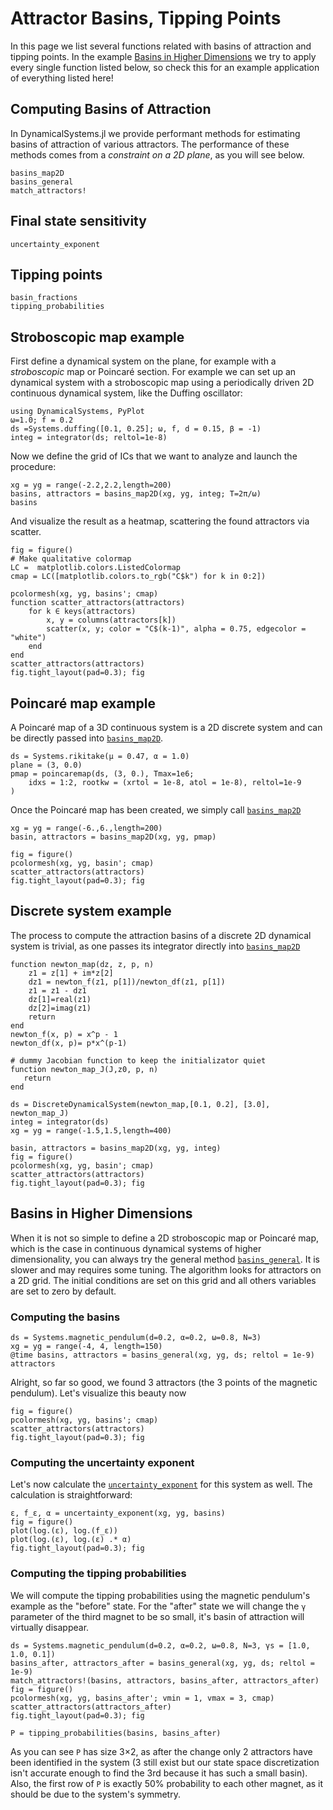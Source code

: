 # Attractor Basins, Tipping Points

In this page we list several functions related with basins of attraction and tipping points. In the example [Basins in Higher Dimensions](@ref) we try to apply every single function listed below, so check this for an example application of everything listed here!

## Computing Basins of Attraction

In DynamicalSystems.jl we provide performant methods for estimating basins of attraction of various attractors.
The performance of these methods comes from a _constraint on a 2D plane_, as you will see below.

```@docs
basins_map2D
basins_general
match_attractors!
```

## Final state sensitivity
```@docs
uncertainty_exponent
```

## Tipping points
```@docs
basin_fractions
tipping_probabilities
```

## Stroboscopic map example
First define a dynamical system on the plane, for example with a *stroboscopic* map or Poincaré section. For example we can set up an dynamical system with a stroboscopic map using a periodically driven 2D continuous dynamical system, like the Duffing oscillator:
```@example MAIN
using DynamicalSystems, PyPlot
ω=1.0; f = 0.2
ds =Systems.duffing([0.1, 0.25]; ω, f, d = 0.15, β = -1)
integ = integrator(ds; reltol=1e-8)
```

Now we define the grid of ICs that we want to analyze and launch the procedure:

```@example MAIN
xg = yg = range(-2.2,2.2,length=200)
basins, attractors = basins_map2D(xg, yg, integ; T=2π/ω)
basins
```

And visualize the result as a heatmap, scattering the found attractors via scatter.

```@example MAIN
fig = figure()
# Make qualitative colormap
LC =  matplotlib.colors.ListedColormap
cmap = LC([matplotlib.colors.to_rgb("C$k") for k in 0:2])

pcolormesh(xg, yg, basins'; cmap)
function scatter_attractors(attractors)
    for k ∈ keys(attractors)
        x, y = columns(attractors[k])
        scatter(x, y; color = "C$(k-1)", alpha = 0.75, edgecolor = "white")
    end
end
scatter_attractors(attractors)
fig.tight_layout(pad=0.3); fig
```

## Poincaré map example

A Poincaré map of a 3D continuous system is a 2D discrete system and can be directly passed into [`basins_map2D`](@ref).
```@example MAIN
ds = Systems.rikitake(μ = 0.47, α = 1.0)
plane = (3, 0.0)
pmap = poincaremap(ds, (3, 0.), Tmax=1e6;
    idxs = 1:2, rootkw = (xrtol = 1e-8, atol = 1e-8), reltol=1e-9
)
```

Once the Poincaré map has been created, we simply call [`basins_map2D`](@ref)
```@example MAIN
xg = yg = range(-6.,6.,length=200)
basin, attractors = basins_map2D(xg, yg, pmap)

fig = figure()
pcolormesh(xg, yg, basin'; cmap)
scatter_attractors(attractors)
fig.tight_layout(pad=0.3); fig
```

## Discrete system example
The process to compute the attraction basins of a discrete 2D dynamical system is trivial,
as one passes its integrator directly into [`basins_map2D`](@ref)

```@example MAIN
function newton_map(dz, z, p, n)
    z1 = z[1] + im*z[2]
    dz1 = newton_f(z1, p[1])/newton_df(z1, p[1])
    z1 = z1 - dz1
    dz[1]=real(z1)
    dz[2]=imag(z1)
    return
end
newton_f(x, p) = x^p - 1
newton_df(x, p)= p*x^(p-1)

# dummy Jacobian function to keep the initializator quiet
function newton_map_J(J,z0, p, n)
   return
end

ds = DiscreteDynamicalSystem(newton_map,[0.1, 0.2], [3.0], newton_map_J)
integ = integrator(ds)
xg = yg = range(-1.5,1.5,length=400)

basin, attractors = basins_map2D(xg, yg, integ)
fig = figure()
pcolormesh(xg, yg, basin'; cmap)
scatter_attractors(attractors)
fig.tight_layout(pad=0.3); fig
```

## Basins in Higher Dimensions
When it is not so simple to define a 2D stroboscopic map or Poincaré map, which is the case in continuous dynamical systems of higher dimensionality, you can always try the general method [`basins_general`](@ref). It is slower and may requires some tuning.
The algorithm looks for attractors on a 2D grid.
The initial conditions are set on this grid and all others variables are set to zero by default.

### Computing the basins

```@example MAIN
ds = Systems.magnetic_pendulum(d=0.2, α=0.2, ω=0.8, N=3)
xg = yg = range(-4, 4, length=150)
@time basins, attractors = basins_general(xg, yg, ds; reltol = 1e-9)
attractors
```
Alright, so far so good, we found 3 attractors (the 3 points of the magnetic pendulum).
Let's visualize this beauty now

```@example MAIN
fig = figure()
pcolormesh(xg, yg, basins'; cmap)
scatter_attractors(attractors)
fig.tight_layout(pad=0.3); fig
```

### Computing the uncertainty exponent

Let's now calculate the [`uncertainty_exponent`](@ref) for this system as well.
The calculation is straightforward:
```@example MAIN
ε, f_ε, α = uncertainty_exponent(xg, yg, basins)
fig = figure()
plot(log.(ε), log.(f_ε))
plot(log.(ε), log.(ε) .* α)
fig.tight_layout(pad=0.3); fig
```

### Computing the tipping probabilities
We will compute the tipping probabilities using the magnetic pendulum's example
as the "before" state. For the "after" state we will change the `γ` parameter of the
third magnet to be so small, it's basin of attraction will virtually disappear.
```@example MAIN
ds = Systems.magnetic_pendulum(d=0.2, α=0.2, ω=0.8, N=3, γs = [1.0, 1.0, 0.1])
basins_after, attractors_after = basins_general(xg, yg, ds; reltol = 1e-9)
match_attractors!(basins, attractors, basins_after, attractors_after)
fig = figure()
pcolormesh(xg, yg, basins_after'; vmin = 1, vmax = 3, cmap)
scatter_attractors(attractors_after)
fig.tight_layout(pad=0.3); fig
```

```@example MAIN
P = tipping_probabilities(basins, basins_after)
```
As you can see `P` has size 3×2, as after the change only 2 attractors have been identified in the system (3 still exist but our state space discretization isn't accurate enough to find the 3rd because it has such a small basin).
Also, the first row of `P` is exactly 50% probability to each other magnet, as it should be due to the system's symmetry.
